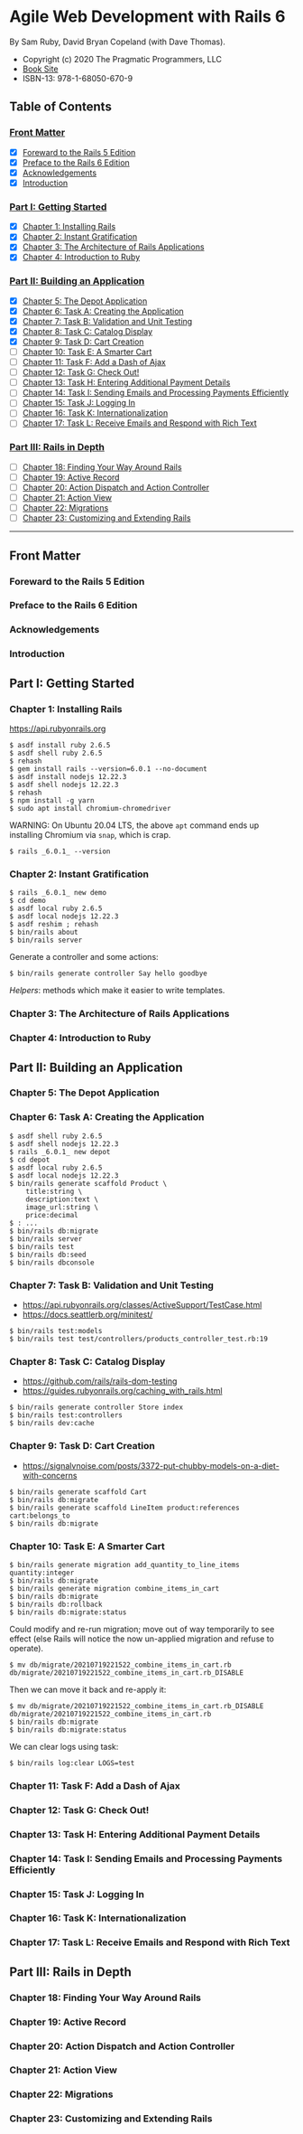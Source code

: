 # Agile Web Development with Rails 6

By Sam Ruby, David Bryan Copeland (with Dave Thomas).

- Copyright (c) 2020 The Pragmatic Programmers, LLC
- [Book Site][1]
- ISBN-13: 978-1-68050-670-9

[1]: https://pragprog.com/titles/rails6/agile-web-development-with-rails-6/

## Table of Contents

### [Front Matter](#front-matter-1)

* [X] [Foreward to the Rails 5 Edition](#forward-to-the-rails-5-edition)
* [X] [Preface to the Rails 6 Edition](#preface-to-the-rails-6-edition)
* [X] [Acknowledgements](#acknowledgements)
* [X] [Introduction](#introduction)

### [Part I: Getting Started](#part-i-getting-started-1)

* [X] [Chapter 1: Installing Rails](#chapter-1-installing-rails)
* [X] [Chapter 2: Instant Gratification](#chapter-2-instant-gratification)
* [X] [Chapter 3: The Architecture of Rails Applications](#chapter-3-the-architecture-of-rails-applications)
* [X] [Chapter 4: Introduction to Ruby](#chapter-4-introduction-to-ruby)

### [Part II: Building an Application](#part-ii-building-an-application-1)

* [X] [Chapter 5: The Depot Application](#chapter-5-the-depot-application)
* [X] [Chapter 6: Task A: Creating the Application](#chapter-6-task-a-creating-the-application)
* [X] [Chapter 7: Task B: Validation and Unit Testing](#chapter-7-task-b-validation-and-unit-testing)
* [X] [Chapter 8: Task C: Catalog Display](#chapter-8-task-c-catalog-display)
* [X] [Chapter 9: Task D: Cart Creation](#chapter-9-task-d-cart-creation)
* [ ] [Chapter 10: Task E: A Smarter Cart](#chapter-10-task-e-a-smarter-cart)
* [ ] [Chapter 11: Task F: Add a Dash of Ajax](#chapter-11-task-f-add-a-dash-of-ajax)
* [ ] [Chapter 12: Task G: Check Out!](#chapter-12-task-g-check-out)
* [ ] [Chapter 13: Task H: Entering Additional Payment Details](#chapter-13-task-h-entering-additional-payment-details)
* [ ] [Chapter 14: Task I: Sending Emails and Processing Payments Efficiently](#chapter-14-sending-emails-and-processing-payments-efficiently)
* [ ] [Chapter 15: Task J: Logging In](#chapter-15-task-j-logging-in)
* [ ] [Chapter 16: Task K: Internationalization](#chapter-16-task-k-internationalization)
* [ ] [Chapter 17: Task L: Receive Emails and Respond with Rich Text](#chapter-17-task-l-receive-emails-and-respond-with-rich-text)

### [Part III: Rails in Depth](#part-iii-rails-in-depth-1)

* [ ] [Chapter 18: Finding Your Way Around Rails](#chapter-18-finding-your-way-around-rails)
* [ ] [Chapter 19: Active Record](#chapter-19-active-record)
* [ ] [Chapter 20: Action Dispatch and Action Controller](#chapter-20-action-dispatch-and-action-controller)
* [ ] [Chapter 21: Action View](#chapter-21-action-view)
* [ ] [Chapter 22: Migrations](#chapter-22-migrations)
* [ ] [Chapter 23: Customizing and Extending Rails](#chapter-23-customizing-and-extending-rails)

-----

## Front Matter

### Foreward to the Rails 5 Edition

### Preface to the Rails 6 Edition

### Acknowledgements

### Introduction

## Part I: Getting Started

### Chapter 1: Installing Rails

https://api.rubyonrails.org

```
$ asdf install ruby 2.6.5
$ asdf shell ruby 2.6.5
$ rehash
$ gem install rails --version=6.0.1 --no-document
$ asdf install nodejs 12.22.3
$ asdf shell nodejs 12.22.3
$ rehash
$ npm install -g yarn
$ sudo apt install chromium-chromedriver
```

WARNING: On Ubuntu 20.04 LTS, the above `apt` command ends up installing
Chromium via `snap`, which is crap.

```
$ rails _6.0.1_ --version
```

### Chapter 2: Instant Gratification

```
$ rails _6.0.1_ new demo
$ cd demo
$ asdf local ruby 2.6.5
$ asdf local nodejs 12.22.3
$ asdf reshim ; rehash
$ bin/rails about
$ bin/rails server
```

Generate a controller and some actions:

```
$ bin/rails generate controller Say hello goodbye
```

_Helpers_: methods which make it easier to write templates.

### Chapter 3: The Architecture of Rails Applications

### Chapter 4: Introduction to Ruby

## Part II: Building an Application

### Chapter 5: The Depot Application

### Chapter 6: Task A: Creating the Application

```
$ asdf shell ruby 2.6.5
$ asdf shell nodejs 12.22.3
$ rails _6.0.1_ new depot
$ cd depot
$ asdf local ruby 2.6.5
$ asdf local nodejs 12.22.3
$ bin/rails generate scaffold Product \
    title:string \
    description:text \
    image_url:string \
    price:decimal
$ : ...
$ bin/rails db:migrate
$ bin/rails server
$ bin/rails test
$ bin/rails db:seed
$ bin/rails dbconsole
```

### Chapter 7: Task B: Validation and Unit Testing

- https://api.rubyonrails.org/classes/ActiveSupport/TestCase.html
- https://docs.seattlerb.org/minitest/

```
$ bin/rails test:models
$ bin/rails test test/controllers/products_controller_test.rb:19
```

### Chapter 8: Task C: Catalog Display

- https://github.com/rails/rails-dom-testing
- https://guides.rubyonrails.org/caching_with_rails.html

```
$ bin/rails generate controller Store index
$ bin/rails test:controllers
$ bin/rails dev:cache
```

### Chapter 9: Task D: Cart Creation

- https://signalvnoise.com/posts/3372-put-chubby-models-on-a-diet-with-concerns

```
$ bin/rails generate scaffold Cart
$ bin/rails db:migrate
$ bin/rails generate scaffold LineItem product:references cart:belongs_to
$ bin/rails db:migrate
```

### Chapter 10: Task E: A Smarter Cart

```
$ bin/rails generate migration add_quantity_to_line_items quantity:integer
$ bin/rails db:migrate
$ bin/rails generate migration combine_items_in_cart
$ bin/rails db:migrate
$ bin/rails db:rollback
$ bin/rails db:migrate:status
```

Could modify and re-run migration; move out of way temporarily to see effect
(else Rails will notice the now un-applied migration and refuse to operate).

```
$ mv db/migrate/20210719221522_combine_items_in_cart.rb db/migrate/20210719221522_combine_items_in_cart.rb_DISABLE
```

Then we can move it back and re-apply it:

```
$ mv db/migrate/20210719221522_combine_items_in_cart.rb_DISABLE db/migrate/20210719221522_combine_items_in_cart.rb
$ bin/rails db:migrate
$ bin/rails db:migrate:status
```

We can clear logs using task:

```
$ bin/rails log:clear LOGS=test
```

### Chapter 11: Task F: Add a Dash of Ajax

### Chapter 12: Task G: Check Out!

### Chapter 13: Task H: Entering Additional Payment Details

### Chapter 14: Task I: Sending Emails and Processing Payments Efficiently

### Chapter 15: Task J: Logging In

### Chapter 16: Task K: Internationalization

### Chapter 17: Task L: Receive Emails and Respond with Rich Text

## Part III: Rails in Depth

### Chapter 18: Finding Your Way Around Rails

### Chapter 19: Active Record

### Chapter 20: Action Dispatch and Action Controller

### Chapter 21: Action View

### Chapter 22: Migrations

### Chapter 23: Customizing and Extending Rails

